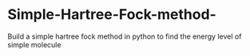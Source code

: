 # Simple-Hartree-Fock-method-
Build a simple hartree fock method in python to find the energy level of simple molecule
